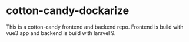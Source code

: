 # cotton-candy-dockarize
This is a cotton-candy frontend and backend repo. Frontend is build with vue3 app and backend is build with laravel 9.
